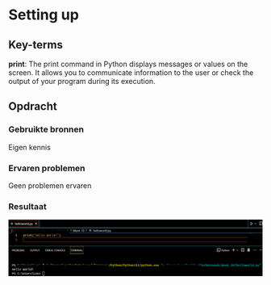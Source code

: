 # Setting up


## Key-terms

**print**: The print command in Python displays messages or values on the screen. It allows you to communicate information to the user or check the output of your program during its execution.

## Opdracht
### Gebruikte bronnen

Eigen kennis

### Ervaren problemen
Geen problemen ervaren

### Resultaat

![ex1](https://github.com/techgrounds/techgrounds-EligioPessoa/blob/main/00_includes/PRG-01.png)

